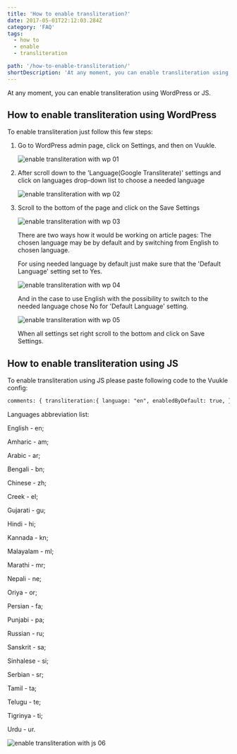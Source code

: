 ```yaml
---
title: 'How to enable transliteration?'
date: 2017-05-01T22:12:03.284Z
category: 'FAQ'
tags:
  - how to
  - enable
  - transliteration

path: '/how-to-enable-transliteration/'
shortDescription: 'At any moment, you can enable transliteration using WordPress or JS'
---
```

At any moment, you can enable transliteration using WordPress or JS.

## How to enable transliteration using WordPress

To enable transliteration just follow this few steps:

1. Go to WordPress admin page, click on Settings, and then on Vuukle.

   ![enable transliteration with wp 01](/img/how-to-enable-transliteration-img-1.png)

2. After scroll down to the 'Language(Google Transliterate)' settings and click on languages drop-down list to choose a needed language

   ![enable transliteration with wp 02](/img/how-to-enable-transliteration-img-2.png)

3. Scroll to the bottom of the page and click on the Save Settings

   ![enable transliteration with wp 03](/img/how-to-enable-transliteration-img-3.png)

   There are two ways how it would be working on article pages: The chosen language may be by default and by switching from English to chosen language.

   For using needed language by default just make sure that the 'Default Language' setting set to Yes.

   ![enable transliteration with wp 04](/img/how-to-enable-transliteration-img-4.png)

   And in the case to use English with the possibility to switch to the needed language chose No for 'Default Language' setting.

   ![enable transliteration with wp 05](/img/how-to-enable-transliteration-img-5.png)

   When all settings set right scroll to the bottom and click on Save Settings.

## How to enable transliteration using JS

To enable transliteration using JS please paste following code to the Vuukle config:

```html
comments: { transliteration:{ language: "en", enabledByDefault: true, },
```

Languages abbreviation list:

English - en;

Amharic - am;

Arabic - ar;

Bengali - bn;

Chinese - zh;

Creek - el;

Gujarati - gu;

Hindi - hi;

Kannada - kn;

Malayalam - ml;

Marathi - mr;

Nepali - ne;

Oriya - or;

Persian - fa;

Punjabi - pa;

Russian - ru;

Sanskrit - sa;

Sinhalese - si;

Serbian - sr;

Tamil - ta;

Telugu - te;

Tigrinya - ti;

Urdu - ur.

![enable transliteration with js 06](/img/how-to-enable-transliteration-img-6.png)

